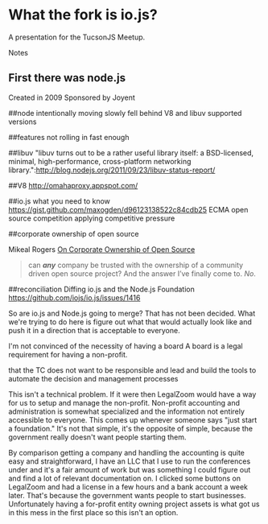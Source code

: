 # What the fork is io.js?

A presentation for the TucsonJS Meetup.

Notes

## First there was node.js
Created in 2009
Sponsored by Joyent

##node intentionally moving slowly
fell behind V8 and libuv supported versions

##features not rolling in fast enough


##libuv
"libuv turns out to be a rather useful library itself: a BSD-licensed, minimal, high-performance, cross-platform networking library.":http://blog.nodejs.org/2011/09/23/libuv-status-report/


##V8
http://omahaproxy.appspot.com/


##io.js what you need to know
https://gist.github.com/maxogden/d96123138522c84cdb25
ECMA
open source competition
applying competitive pressure

##corporate ownership of open source

Mikeal Rogers [On Corporate Ownership of Open Source](https://medium.com/@mikeal/on-corporate-ownership-of-open-source-786ebd15847e)
> can *__any__* company be trusted with the ownership of a community driven open source project? And the answer I’ve finally come to. *No*.

##reconciliation
Diffing io.js and the Node.js Foundation https://github.com/iojs/io.js/issues/1416

So are io.js and Node.js going to merge?
That has not been decided. What we're trying to do here is figure out what that would actually look like and push it in a direction that is acceptable to everyone.

I'm not convinced of the necessity of having a board
A board is a legal requirement for having a non-profit.

that the TC does not want to be responsible and lead and build the tools to automate the decision and management processes

This isn't a technical problem. If it were then LegalZoom would have a way for us to setup and manage the non-profit. Non-profit accounting and administration is somewhat specialized and the information not entirely accessible to everyone. This comes up whenever someone says "just start a foundation." It's not that simple, it's the opposite of simple, because the government really doesn't want people starting them.

By comparison getting a company and handling the accounting is quite easy and straightforward, I have an LLC that I use to run the conferences under and it's a fair amount of work but was something I could figure out and find a lot of relevant documentation on. I clicked some buttons on LegalZoom and had a license in a few hours and a bank account a week later. That's because the government wants people to start businesses. Unfortunately having a for-profit entity owning project assets is what got us in this mess in the first place so this isn't an option.